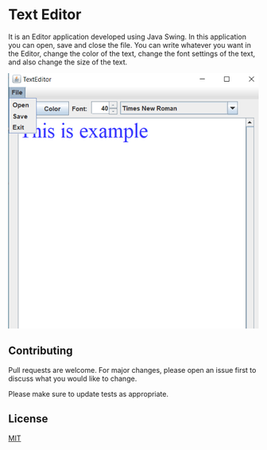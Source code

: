 # Text Editor

It is an Editor application developed using Java Swing. In this application you can open, save and close the file. You can write whatever you want in the Editor, change the color of the text, change the font settings of the text, and also change the size of the text.

![](example.png)


## Contributing
Pull requests are welcome. For major changes, please open an issue first to discuss what you would like to change.

Please make sure to update tests as appropriate.

## License
[MIT](https://choosealicense.com/licenses/mit/)